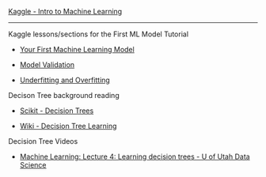 [Kaggle - Intro to Machine Learning](https://www.kaggle.com/learn/intro-to-machine-learning)

- - - -

Kaggle lessons/sections for the First ML Model Tutorial

* [Your First Machine Learning Model](https://www.kaggle.com/code/dansbecker/your-first-machine-learning-model/tutorial)

* [Model Validation](https://www.kaggle.com/code/dansbecker/model-validation/tutorial)

* [Underfitting and Overfitting](https://www.kaggle.com/code/dansbecker/underfitting-and-overfitting)

Decison Tree background reading

* [Scikit - Decision Trees](https://scikit-learn.org/stable/modules/tree.html#tree)

* [Wiki - Decision Tree Learning](https://en.wikipedia.org/wiki/Decision_tree_learning) 

Decision Tree Videos

* [Machine Learning: Lecture 4: Learning decision trees - U of Utah Data Science](https://youtu.be/0MPixT-ibk4?si=Oj_qq2sZgUuYeDnZ)
